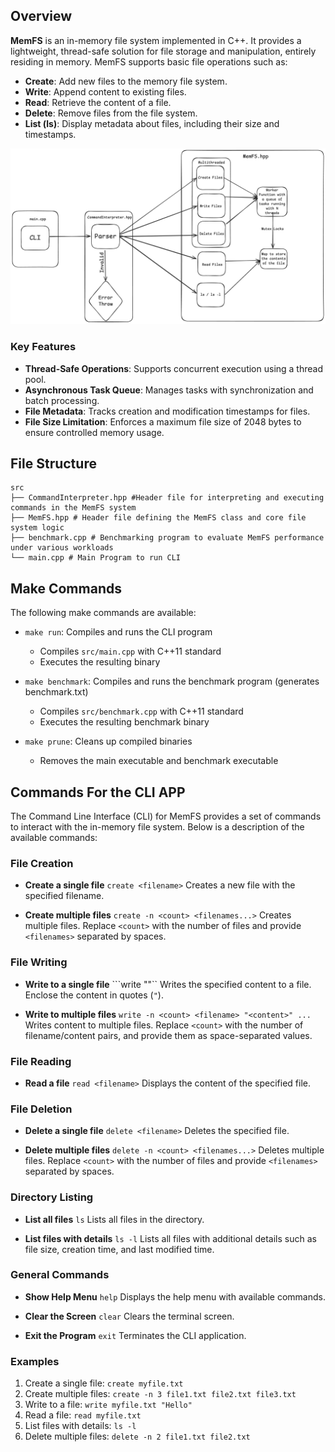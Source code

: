 ## Overview

**MemFS** is an in-memory file system implemented in C++. It provides a lightweight, thread-safe solution for file storage and manipulation, entirely residing in memory. MemFS supports basic file operations such as:

- **Create**: Add new files to the memory file system.
- **Write**: Append content to existing files.
- **Read**: Retrieve the content of a file.
- **Delete**: Remove files from the file system.
- **List (ls)**: Display metadata about files, including their size and timestamps.

![Flow Diagram](./Design/pictures/flow_diagram.png)

### Key Features

- **Thread-Safe Operations**: Supports concurrent execution using a thread pool.
- **Asynchronous Task Queue**: Manages tasks with synchronization and batch processing.
- **File Metadata**: Tracks creation and modification timestamps for files.
- **File Size Limitation**: Enforces a maximum file size of 2048 bytes to ensure controlled memory usage.


## File Structure
```
src
├── CommandInterpreter.hpp #Header file for interpreting and executing commands in the MemFS system
├── MemFS.hpp # Header file defining the MemFS class and core file system logic
├── benchmark.cpp # Benchmarking program to evaluate MemFS performance under various workloads
└── main.cpp # Main Program to run CLI
```


## Make Commands

The following make commands are available:

- `make run`: Compiles and runs the CLI program
  - Compiles `src/main.cpp` with C++11 standard
  - Executes the resulting binary

- `make benchmark`: Compiles and runs the benchmark program (generates benchmark.txt)
  - Compiles `src/benchmark.cpp` with C++11 standard
  - Executes the resulting benchmark binary

- `make prune`: Cleans up compiled binaries
  - Removes the main executable and benchmark executable

## Commands For the CLI APP

The Command Line Interface (CLI) for MemFS provides a set of commands to interact with the in-memory file system. Below is a description of the available commands:

### File Creation
- **Create a single file**
```create <filename>```
Creates a new file with the specified filename.

- **Create multiple files**
```create -n <count> <filenames...>```
Creates multiple files. Replace `<count>` with the number of files and provide `<filenames>` separated by spaces.

### File Writing
- **Write to a single file**
```write <filename> "<content>"``
Writes the specified content to a file. Enclose the content in quotes (`"`).

- **Write to multiple files**
```write -n <count> <filename> "<content>" ...```
Writes content to multiple files. Replace `<count>` with the number of filename/content pairs, and provide them as space-separated values.

### File Reading
- **Read a file**
```read <filename>```
Displays the content of the specified file.

### File Deletion
- **Delete a single file**
```delete <filename>```
Deletes the specified file.

- **Delete multiple files**
```delete -n <count> <filenames...>```
Deletes multiple files. Replace `<count>` with the number of files and provide `<filenames>` separated by spaces.

### Directory Listing
- **List all files**
```ls```
Lists all files in the directory.

- **List files with details**
```ls -l```
Lists all files with additional details such as file size, creation time, and last modified time.

### General Commands
- **Show Help Menu**
```help```
Displays the help menu with available commands.

- **Clear the Screen**
```clear```
Clears the terminal screen.

- **Exit the Program**
```exit```
Terminates the CLI application.

### Examples

1. Create a single file:
```create myfile.txt```
2. Create multiple files:
```create -n 3 file1.txt file2.txt file3.txt```
3. Write to a file:
```write myfile.txt "Hello"```
4. Read a file:
```read myfile.txt```
5. List files with details:
```ls -l```
6. Delete multiple files:
```delete -n 2 file1.txt file2.txt```
